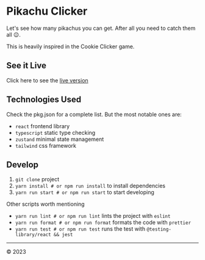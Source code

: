 # Pikachu Clicker

Let's see how many pikachus you can get. After all you need to catch them all 😉.

This is heavily inspired in the Cookie Clicker game.

## See it Live

Click here to see the [live version](https://melodic-platypus-6e16a5.netlify.app)

## Technologies Used

Check the pkg.json for a complete list. But the most notable ones are:

- `react` frontend library
- `typescript` static type checking
- `zustand` minimal state management
- `tailwind` css framework

## Develop

1. `git clone` project
2. `yarn install # or npm run install` to install dependencies
3. `yarn run start # or npm run start` to start developing

Other scripts worth mentioning

- `yarn run lint # or npm run lint` lints the project with `eslint`
- `yarn run format # or npm run format` formats the code with `prettier`
- `yarn run test # or npm run test` runs the test with `@testing-library/react && jest`

---

&copy; 2023
